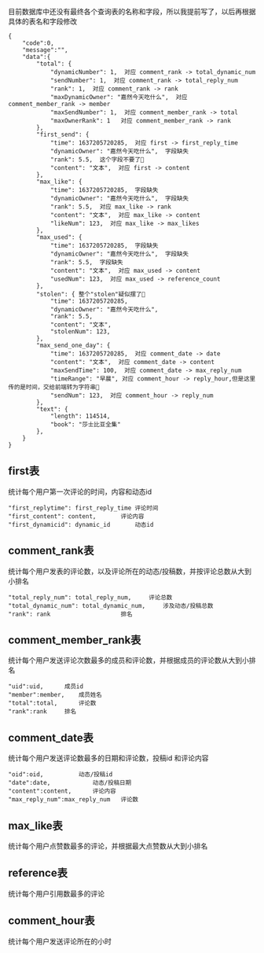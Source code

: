 目前数据库中还没有最终各个查询表的名称和字段，所以我提前写了，以后再根据具体的表名和字段修改

```
{
	"code":0,
	"message":"",
	"data":{
		"total": {
			"dynamicNumber": 1,  对应 comment_rank -> total_dynamic_num
			"sendNumber": 1,  对应 comment_rank -> total_reply_num
			"rank": 1,  对应 comment_rank -> rank
			"maxDynamicOwner": "嘉然今天吃什么",  对应 comment_member_rank -> member
			"maxSendNumber": 1,  对应 comment_member_rank -> total
			"maxOwnerRank": 1   对应 comment_member_rank -> rank
		},
		"first_send": {
			"time": 1637205720285,  对应 first -> first_reply_time
			"dynamicOwner": "嘉然今天吃什么",  字段缺失
			"rank": 5.5,  这个字段不要了👿
			"content": "文本",  对应 first -> content
		},
		"max_like": {
			"time": 1637205720285,  字段缺失
			"dynamicOwner": "嘉然今天吃什么",  字段缺失
			"rank": 5.5,  对应 max_like -> rank
			"content": "文本",  对应 max_like -> content
			"likeNum": 123,  对应 max_like -> max_likes
		},
		"max_used": {
			"time": 1637205720285,  字段缺失
			"dynamicOwner": "嘉然今天吃什么",  字段缺失
			"rank": 5.5,  字段缺失
			"content": "文本",  对应 max_used -> content
			"usedNum": 123,  对应 max_used -> reference_count
		},
		"stolen": { 整个"stolen"疑似摆了😤
			"time": 1637205720285,
			"dynamicOwner": "嘉然今天吃什么",
			"rank": 5.5,
			"content": "文本",
			"stolenNum": 123,
		},
		"max_send_one_day": {
			"time": 1637205720285,  对应 comment_date -> date
			"content": "文本",  对应 comment_date -> content
			"maxSendTime": 100,  对应 comment_date -> max_reply_num
			"timeRange": "早晨", 对应 comment_hour -> reply_hour,但是这里传的是时间，交给前端转为字符串😤
			"sendNum": 123,  对应 comment_hour -> reply_num
		},
		"text": {
			"length": 114514,
			"book": "莎士比亚全集"
		},
	}
}
```



## first表

统计每个用户第一次评论的时间，内容和动态id

```
"first_replytime": first_reply_time	评论时间
"first_content": content,		评论内容
"first_dynamicid": dynamic_id		动态id
```

## comment_rank表

统计每个用户发表的评论数，以及评论所在的动态/投稿数，并按评论总数从大到小排名

```
"total_reply_num": total_reply_num,		评论总数
"total_dynamic_num": total_dynamic_num,		涉及动态/投稿总数
"rank": rank					排名
```

## comment_member_rank表

统计每个用户发送评论次数最多的成员和评论数，并根据成员的评论数从大到小排名

```
"uid":uid,		成员id
"member":member,	成员姓名
"total":total,		评论数
"rank":rank		排名
```

## comment_date表

统计每个用户发送评论数最多的日期和评论数，投稿id 和评论内容

```
"oid":oid, 			动态/投稿id
"date":date, 			动态/投稿日期
"content":content, 		评论内容
"max_reply_num":max_reply_num	评论数
```

## max_like表

统计每个用户点赞数最多的评论，并根据最大点赞数从大到小排名

## reference表

统计每个用户引用数最多的评论

## comment_hour表

统计每个用户发送评论所在的小时